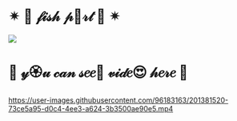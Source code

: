 # ✴  🎀  𝒻𝒾𝓈𝒽 𝓅🌺𝓇𝓉 🎀  ✴

  <img src="https://user-images.githubusercontent.com/96183163/201365560-b3ffc80f-7404-447d-b4f7-e3e56d191d28.png" />
  
  # 🎀  𝓎🏵𝓊 𝒸𝒶𝓃 𝓈𝑒𝑒🧿  𝓋𝒾𝒹𝑒😍 𝒽𝑒𝓇𝑒  🎀 

 https://user-images.githubusercontent.com/96183163/201381520-73ce5a95-d0c4-4ee3-a624-3b3500ae90e5.mp4

